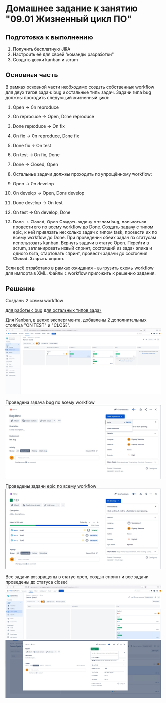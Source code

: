 # Домашнее задание к занятию "09.01 Жизненный цикл ПО"

## Подготовка к выполнению
1. Получить бесплатную JIRA
2. Настроить её для своей "команды разработки"
3. Создать доски kanban и scrum

## Основная часть

В рамках основной части необходимо создать собственные workflow для двух типов задач: bug и остальные типы задач. Задачи типа bug должны проходить следующий жизненный цикл:

1. Open -> On reproduce
2. On reproduce -> Open, Done reproduce
3. Done reproduce -> On fix
4. On fix -> On reproduce, Done fix
5. Done fix -> On test
6. On test -> On fix, Done
7. Done -> Closed, Open
8. Остальные задачи должны проходить по упрощённому workflow:

1. Open -> On develop
2. On develop -> Open, Done develop
3. Done develop -> On test
4. On test -> On develop, Done
5. Done -> Closed, Open
Создать задачу с типом bug, попытаться провести его по всему workflow до Done. Создать задачу с типом epic, к ней привязать несколько задач с типом task, провести их по всему workflow до Done. При проведении обеих задач по статусам использовать kanban. Вернуть задачи в статус Open. Перейти в scrum, запланировать новый спринт, состоящий из задач эпика и одного бага, стартовать спринт, провести задачи до состояния Closed. Закрыть спринт.

Если всё отработало в рамках ожидания - выгрузить схемы workflow для импорта в XML. Файлы с workflow приложить к решению задания.

## Решение

Созданы 2 схемы workflow

[для работы с bug](https://github.com/EvgeshkaSPb/devops-netology/blob/main/9_1/HW91_Bug.xml)
[для остальных типов задач](https://github.com/EvgeshkaSPb/devops-netology/blob/main/9_1/HW91_simple.xml)

Для Kanban, в целях эксперимента, добавлены 2 дополнительных столбца "ON TEST" и "CLOSE".
![Kanban board](https://github.com/EvgeshkaSPb/devops-netology/blob/main/9_1/Kanban-board.jpg)

Проведена задача bug по всему workflow
![Bug-kanban](https://github.com/EvgeshkaSPb/devops-netology/blob/main/9_1/bug-kanban.jpg)

Проведены задачи epic по всему workflow
![epic-kanban](https://github.com/EvgeshkaSPb/devops-netology/blob/main/9_1/Epic-kanban.jpg)

Все задачи возвращены в статус open, создан спринт и все задачи проведены до статуса closed
![sprint](https://github.com/EvgeshkaSPb/devops-netology/blob/main/9_1/scrum-sprint.jpg)
![sprint-closed](https://github.com/EvgeshkaSPb/devops-netology/blob/main/9_1/Scrum-task1-closed.jpg)
